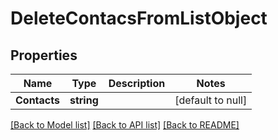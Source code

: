 # DeleteContacsFromListObject

## Properties
Name | Type | Description | Notes
------------ | ------------- | ------------- | -------------
**Contacts** | **string** |  | [default to null]

[[Back to Model list]](../README.md#documentation-for-models) [[Back to API list]](../README.md#documentation-for-api-endpoints) [[Back to README]](../README.md)


